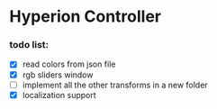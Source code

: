 # Hyperion Controller
### todo list:
- [x] read colors from json file
- [x] rgb sliders window
- [ ] implement all the other transforms in a new folder
- [x] localization support
